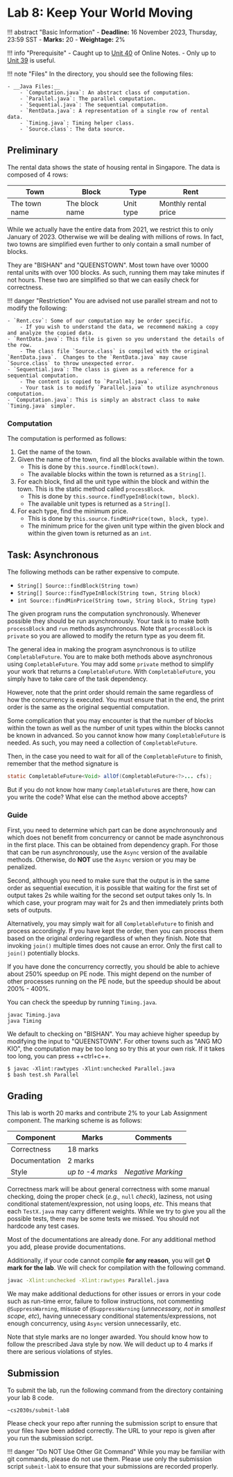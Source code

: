 # Lab 8: Keep Your World Moving

!!! abstract "Basic Information"
    - __Deadline:__ 16 November 2023, Thursday, 23:59 SST
    - __Marks:__ 20
    - __Weightage:__ 2%

!!! info "Prerequisite"
    - Caught up to [Unit 40](../40-forkjoin.md) of Online Notes.
        - Only up to [Unit 39](../39-async.md) is useful.

!!! note "Files"
    In the directory, you should see the following files:

    - __Java Files:__
        - `Computation.java`: An abstract class of computation.
        - `Parallel.java`: The parallel computation.
        - `Sequential.java`: The sequential computation.
        - `RentData.java`: A representation of a single row of rental data.
        - `Timing.java`: Timing helper class.
        - `Source.class`: The data source.

## Preliminary

The rental data shows the state of housing rental in Singapore.  The data is composed of 4 rows:

| Town | Block | Type | Rent |
|------|-------|------|------|
| The town name | The block name | Unit type | Monthly rental price |

While we actually have the entire data from 2021, we restrict this to only January of 2023.  Otherwise we will be dealing with millions of rows.  In fact, two towns are simplified even further to only contain a small number of blocks.

They are "BISHAN" and "QUEENSTOWN".  Most town have over 10000 rental units with over 100 blocks.  As such, running them may take minutes if not hours.  These two are simplified so that we can easily check for correctness.

!!! danger "Restriction"
    You are advised not use parallel stream and not to modify the following:

    - `Rent.csv`: Some of our computation may be order specific.
        - If you wish to understand the data, we recommend making a copy and analyze the copied data.
    - `RentData.java`: This file is given so you understand the details of the row.
        - The class file `Source.class` is compiled with the original `RentData.java`.  Changes to the `RentData.java` may cause `Source.class` to throw unexpected error.
    - `Sequential.java`: The class is given as a reference for a sequential computation.
        - The content is copied to `Parallel.java`.
        - Your task is to modify `Parallel.java` to utilize asynchronous computation.
    - `Computation.java`: This is simply an abstract class to make `Timing.java` simpler.

### Computation

The computation is performed as follows:

1. Get the name of the town.
2. Given the name of the town, find all the blocks available within the town.
    - This is done by `this.source.findBlock(town)`.
    - The available blocks within the town is returned as a `String[]`.
3. For each block, find all the unit type within the block and within the town.  This is the static method called `processBlock`.
    - This is done by `this.source.findTypeInBlock(town, block)`.
    - The available unit types is returned as a `String[]`.
4. For each type, find the minimum price.
    - This is done by `this.source.findMinPrice(town, block, type)`.
    - The minimum price for the given unit type within the given block and within the given town is returned as an `int`.

## Task: Asynchronous

The following methods can be rather expensive to compute.

- `String[] Source::findBlock(String town)`
- `String[] Source::findTypeInBlock(String town, String block)`
- `int Source::findMinPrice(String town, String block, String type)`

The given program runs the computation synchronously.  Whenever possible they should be run asynchronously.  Your task is to make both `processBlock` and `run` methods asynchronous.  Note that `processBlock` is `private` so you are allowed to modify the return type as you deem fit.

The general idea in making the program asynchronous is to utilize `CompletableFuture`.  You are to make both methods above asynchronous using `CompletableFuture`.  You may add some `private` method to simplify your work that returns a `CompletableFuture`.  With `CompletableFuture`, you simply have to take care of the task dependency.

However, note that the print order should remain the same regardless of how the concurrency is executed.  You must ensure that in the end, the print order is the same as the original sequential computation.

Some complication that you may encounter is that the number of blocks within the town as well as the number of unit types within the blocks cannot be known in advanced.  So you cannot know how many `CompletableFuture` is needed.  As such, you may need a collection of `CompletableFuture`.

Then, in the case you need to wait for all of the `CompletableFuture` to finish, remember that the method signature is

```java
static CompletableFuture<Void> allOf(CompletableFuture<?>... cfs);
```

But if you do not know how many `CompletableFuture`s are there, how can you write the code?  What else can the method above accepts?

### Guide

First, you need to determine which part can be done asynchronously and which does not benefit from concurrency or cannot be made asynchronous in the first place.  This can be obtained from dependency graph.  For those that can be run asynchronously, use the `Async` version of the available methods.  Otherwise, do **NOT** use the `Async` version or you may be penalized.

Second, although you need to make sure that the output is in the same order as sequential execution, it is possible that waiting for the first set of output takes 2s while waiting for the second set output takes only 1s.  In which case, your program may wait for 2s and then immediately prints both sets of outputs.

Alternatively, you may simply wait for all `CompletableFuture` to finish and process accordingly.  If you have kept the order, then you can process them based on the original ordering regardless of when they finish.  Note that invoking `join()` multiple times does not cause an error.  Only the first call to `join()` potentially blocks.

If you have done the concurrency correctly, you should be able to achieve about 250% speedup on PE node.  This might depend on the number of other processes running on the PE node, but the speedup should be about 200% - 400%.

You can check the speedup by running `Timing.java`.

```
javac Timing.java
java Timing
```

We default to checking on "BISHAN".  You may achieve higher speedup by modifying the input to "QUEENSTOWN".  For other towns such as "ANG MO KIO", the computation may be too long so try this at your own risk.  If it takes too long, you can press ++ctrl+c++.

```
$ javac -Xlint:rawtypes -Xlint:unchecked Parallel.java
$ bash test.sh Parallel
```

## Grading

This lab is worth 20 marks and contribute 2% to your Lab Assignment component.  The marking scheme is as follows:

| Component | Marks | Comments |
|-----------|---------------|-------|
| Correctness | 18 marks |  |
| Documentation | 2 marks |  |
| Style | _up to -4 marks_ | _Negative Marking_ |

Correctness mark will be about general correctness with some manual checking, doing the proper check (_e.g.,_ `null` _check_), laziness, not using conditional statement/expression, not using loops, _etc_.  This means that each `TestX.java` may carry different weights.  While we try to give you all the possible tests, there may be some tests we missed.  You should not hardcode any test cases.

Most of the documentations are already done.  For any additional method you add, please provide documentations.

Additionally, if your code cannot compile __for any reason__, you will get __0 mark for the lab__.  We will check for compilation with the following command.

```bash
javac -Xlint:unchecked -Xlint:rawtypes Parallel.java
```

We may make additional deductions for other issues or errors in your code such as run-time error, failure to follow instructions, not commenting `@SuppressWarning`, misuse of `@SuppressWarning` (_unnecessary, not in smallest scope, etc_), having unnecessary conditional statements/expressions, not enough concurrency, using `Async` version unnecessarily, etc.

Note that style marks are no longer awarded. You should know how to follow the prescribed Java style by now. We will deduct up to 4 marks if there are serious violations of styles.

## Submission

To submit the lab, run the following command from the directory containing your lab 8 code.

```sh
~cs2030s/submit-lab8
```

Please check your repo after running the submission script to ensure that your files have been added correctly.  The URL to your repo is given after you run the submission script.

!!! danger "Do NOT Use Other Git Command"
    While you may be familiar with git commands, please do not use them.  Please use only the submission script `submit-labX` to ensure that your submissions are recorded properly.